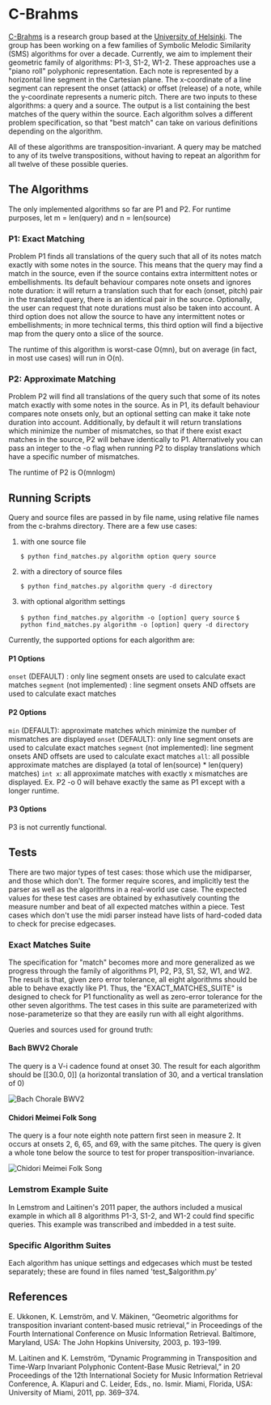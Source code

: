 # C-Brahms

[C-Brahms](https://www.cs.helsinki.fi/group/cbrahms/) is a research group based at the [University of Helsinki](https://www.helsinki.fi/en). The group has been working on a few families of Symbolic Melodic Similarity (SMS) algorithms for over a decade. Currently, we aim to implement their geometric family of algorithms: P1-3, S1-2, W1-2. These approaches use a "piano roll" polyphonic representation. Each note is represented by a horizontal line segment in the Cartesian plane. The x-coordinate of a line segment can represent the onset (attack) or offset (release) of a note, while the y-coordinate represents a numeric pitch. There are two inputs to these algorithms: a query and a source. The output is a list containing the best matches of the query within the source. Each algorithm solves a different problem specification, so that "best match" can take on various definitions depending on the algorithm. 

All of these algorithms are transposition-invariant. A query may be matched to any of its twelve transpositions, without having to repeat an algorithm for all twelve of these possible queries.

## The Algorithms

The only implemented algorithms so far are P1 and P2. For runtime purposes, let m = len(query) and n = len(source)

### P1: Exact Matching 
Problem P1 finds all translations of the query such that all of its notes match exactly with some notes in the source. This means that the query may find a match in the source, even if the source contains extra intermittent notes or embellishments. Its default behaviour compares note onsets and ignores note duration: it will return a translation such that for each (onset, pitch) pair in the translated query, there is an identical pair in the source.
Optionally, the user can request that note durations must also be taken into account. A third option does not allow the source to have any intermittent notes or embellishments; in more technical terms, this third option will find a bijective map from the query onto a slice of the source.

The runtime of this algorithm is worst-case O(mn), but on average (in fact, in most use cases) will run in O(n).

### P2: Approximate Matching 
Problem P2 will find all translations of the query such that some of its notes match exactly with some notes in the source. As in P1, its default behaviour compares note onsets only, but an optional setting can make it take note duration into account. Additionally, by default it will return translations which minimize the number of mismatches, so that if there exist exact matches in the source, P2 will behave identically to P1. Alternatively you can pass an integer to the -o flag when running P2 to display translations which have a specific number of mismatches.

The runtime of P2 is O(mnlogm)

## Running Scripts

Query and source files are passed in by file name, using relative file names from the c-brahms directory. There are a few use cases:

1) with one source file

    ```$ python find_matches.py algorithm option query source```

2) with a directory of source files

    ```$ python find_matches.py algorithm query -d directory```

3) with optional algorithm settings

    ```$ python find_matches.py algorithm -o [option] query source```
    ```$ python find_matches.py algorithm -o [option] query -d directory```

Currently, the supported options for each algorithm are:

#### P1 Options
```onset``` (DEFAULT) : only line segment onsets are used to calculate exact matches
```segment``` (not implemented) : line segment onsets AND offsets are used to calculate exact matches

#### P2 Options
```min``` (DEFAULT): approximate matches which minimize the number of mismatches are displayed
```onset``` (DEFAULT): only line segment onsets are used to calculate exact matches
```segment``` (not implemented): line segment onsets AND offsets are used to calculate exact matches
```all```: all possible approximate matches are displayed (a total of len(source) * len(query) matches)
```int x```: all approximate matches with exactly x mismatches are displayed. Ex. P2 -o 0 will behave exactly the same as P1 except with a longer runtime.

#### P3 Options
P3 is not currently functional.

## Tests

There are two major types of test cases: those which use the midiparser, and those which don't. The former require scores, and implicitly test the parser as well as the algorithms in a real-world use case. The expected values for these test cases are obtained by exhasutively counting the measure number and beat of all expected matches within a piece. Test cases which don't use the midi parser instead have lists of hard-coded data to check for precise edgecases.

### Exact Matches Suite
The specification for "match" becomes more and more generalized as we progress through the family of algorithms P1, P2, P3, S1, S2, W1, and W2. The result is that, given zero error tolerance, all eight algorithms should be able to behave exactly like P1. Thus, the "EXACT_MATCHES_SUITE" is designed to check for P1 functionality as well as zero-error tolerance for the other seven algorithms. The test cases in this suite are parameterized with nose-parameterize so that they are easily run with all eight algorithms.

Queries and sources used for ground truth:

#### Bach BWV2 Chorale
The query is a V-i cadence found at onset 30. The result for each algorithm should be \[[30.0, 0]\] (a horizontal translation of 30, and a vertical translation of 0)

![Bach Chorale BWV2](music_files/BWV2_edit.jpg)

#### Chidori Meimei Folk Song
The query is a four note eighth note pattern first seen in measure 2. It occurs at onsets 2, 6, 65, and 69, with the same pitches. The query is given a whole tone below the source to test for proper transposition-invariance.

![Chidori Meimei Folk Song](music_files/chidori_meimei_edit.jpg)

### Lemstrom Example Suite
In Lemstrom and Laitinen's 2011 paper, the authors included a musical example in which all 8 algorithms P1-3, S1-2, and W1-2 could find specific queries. This example was transcribed and imbedded in a test suite.

### Specific Algorithm Suites
Each algorithm has unique settings and edgecases which must be tested separately; these are found in files named 'test_$algorithm.py'

## References

E. Ukkonen, K. Lemström, and V. Mäkinen, “Geometric algorithms for transposition invariant content-based music retrieval,” in Proceedings of the Fourth International Conference on Music Information Retrieval. Baltimore, Maryland, USA: The John Hopkins University, 2003, p. 193–199.

M. Laitinen and K. Lemström, “Dynamic Programming in Transposition and Time-Warp Invariant Polyphonic Content-Base Music Retrieval,” in 20 Proceedings of the 12th International Society for Music Information Retrieval Conference, A. Klapuri and C. Leider, Eds., no. Ismir. Miami, Florida, USA: University of Miami, 2011, pp. 369–374.
